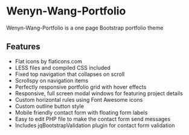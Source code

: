 # Wenyn-Wang-Portfolio
Wenyn-Wang-Portfolio is a one page Bootstrap portfolio theme

## Features
* Flat icons by flaticons.com
* LESS files and compiled CSS included
* Fixed top navigation that collapses on scroll
* Scrollspy on navigation items
* Perfectly responsive portfolio grid with hover effects
* Responsive, full screen modal windows for featuring project details
* Custom horizontal rules using Font Awesome icons
* Custom outline button style
* Mobile friendly contact form with floating form labels
* Easy to edit PHP file to make the contact form send messages
* Includes jqBootstrapValidation plugin for contact form validation
